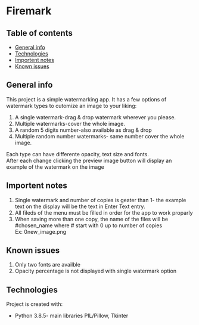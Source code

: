# Firemark

## Table of contents
* [General info](#general-info)
* [Technologies](#technologies)
* [Importent notes](#Importent-notes)
* [Known issues](#Known-issues)


## General info
This project is a simple watermarking app. It has a few options of watermark types to cutomize an image to your liking:

1. A single watermark-drag & drop watermark wherever you please.
2. Multiple watermarks-cover the whole image.
3. A random 5 digits number-also available as drag & drop
4. Multiple random number watermarks- same number cover the whole image.

Each type can have differente opacity, text size and fonts.\
After each change clicking the preview image button will display an example of the watermark on the image
## Importent notes
1. Single watermark and number of copies is geater than 1- the example text on the display will be the text in Enter Text entry.
2. All fileds of the menu must be filled in order for the app to work proparly
3. When saving more than one copy, the name of the files will be #chosen_name where # start with 0 up to number of copies\
Ex: 0new_image.png
## Known issues
1. Only two fonts are availble
2. Opacity percentage is not displayed with single watermark option
## Technologies
Project is created with:
* Python 3.8.5- main libraries PIL/Pillow, Tkinter
